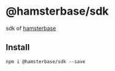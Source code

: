 # @hamsterbase/sdk

sdk of [hamsterbase](https://hamsterbase.com/developer)

## Install

```
npm i @hamsterbase/sdk --save
```
